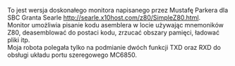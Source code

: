 To jest wersja doskonałego monitora napisanego przez Mustafę Parkera dla SBC Granta Searle http://searle.x10host.com/z80/SimpleZ80.html.  
Monitor umożliwia pisanie kodu asemblera w locie używając mnemoników Z80, deasemblować do postaci kodu, zrzucać obszary pamięci, ładować pliki itp.  
Moja robota polegała tylko na podmianie dwóch funkcji TXD oraz RXD do obsługi układu portu szeregowego MC6850.  
